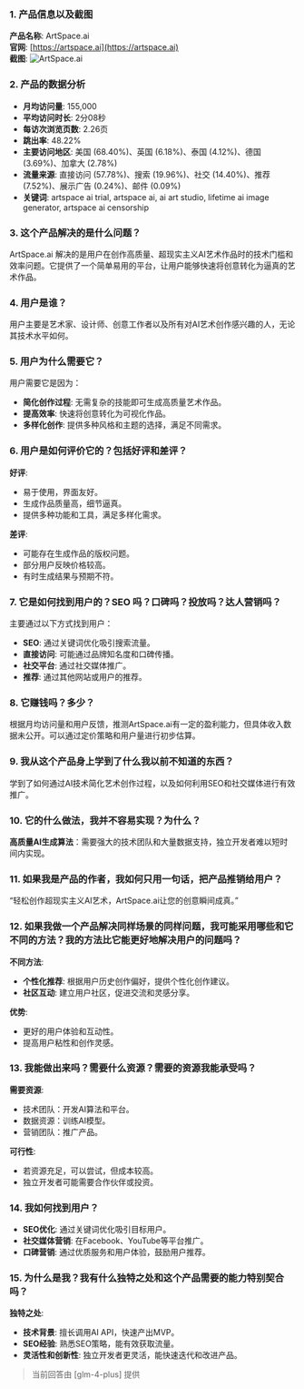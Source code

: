 ### 1. 产品信息以及截图

**产品名称**: ArtSpace.ai  
**官网**: [https://artspace.ai](https://artspace.ai)  
**截图**: ![ArtSpace.ai](https://cdn-images.toolify.ai/170350405137720040.jpg)

### 2. 产品的数据分析

- **月均访问量**: 155,000
- **平均访问时长**: 2分08秒
- **每访次浏览页数**: 2.26页
- **跳出率**: 48.22%
- **主要访问地区**: 美国 (68.40%)、英国 (6.18%)、泰国 (4.12%)、德国 (3.69%)、加拿大 (2.78%)
- **流量来源**: 直接访问 (57.78%)、搜索 (19.96%)、社交 (14.40%)、推荐 (7.52%)、展示广告 (0.24%)、邮件 (0.09%)
- **关键词**: artspace ai trial, artspace ai, ai art studio, lifetime ai image generator, artspace ai censorship

### 3. 这个产品解决的是什么问题？

ArtSpace.ai 解决的是用户在创作高质量、超现实主义AI艺术作品时的技术门槛和效率问题。它提供了一个简单易用的平台，让用户能够快速将创意转化为逼真的艺术作品。

### 4. 用户是谁？

用户主要是艺术家、设计师、创意工作者以及所有对AI艺术创作感兴趣的人，无论其技术水平如何。

### 5. 用户为什么需要它？

用户需要它是因为：
- **简化创作过程**: 无需复杂的技能即可生成高质量艺术作品。
- **提高效率**: 快速将创意转化为可视化作品。
- **多样化创作**: 提供多种风格和主题的选择，满足不同需求。

### 6. 用户是如何评价它的？包括好评和差评？

**好评**:
- 易于使用，界面友好。
- 生成作品质量高，细节逼真。
- 提供多种功能和工具，满足多样化需求。

**差评**:
- 可能存在生成作品的版权问题。
- 部分用户反映价格较高。
- 有时生成结果与预期不符。

### 7. 它是如何找到用户的？SEO 吗？口碑吗？投放吗？达人营销吗？

主要通过以下方式找到用户：
- **SEO**: 通过关键词优化吸引搜索流量。
- **直接访问**: 可能通过品牌知名度和口碑传播。
- **社交平台**: 通过社交媒体推广。
- **推荐**: 通过其他网站或用户的推荐。

### 8. 它赚钱吗？多少？

根据月均访问量和用户反馈，推测ArtSpace.ai有一定的盈利能力，但具体收入数据未公开。可以通过定价策略和用户量进行初步估算。

### 9. 我从这个产品身上学到了什么我以前不知道的东西？

学到了如何通过AI技术简化艺术创作过程，以及如何利用SEO和社交媒体进行有效推广。

### 10. 它的什么做法，我并不容易实现？为什么？

**高质量AI生成算法**：需要强大的技术团队和大量数据支持，独立开发者难以短时间内实现。

### 11. 如果我是产品的作者，我如何只用一句话，把产品推销给用户？

“轻松创作超现实主义AI艺术，ArtSpace.ai让您的创意瞬间成真。”

### 12. 如果我做一个产品解决同样场景的同样问题，我可能采用哪些和它不同的方法？我的方法比它能更好地解决用户的问题吗？

**不同方法**:
- **个性化推荐**: 根据用户历史创作偏好，提供个性化创作建议。
- **社区互动**: 建立用户社区，促进交流和灵感分享。

**优势**:
- 更好的用户体验和互动性。
- 提高用户粘性和创作灵感。

### 13. 我能做出来吗？需要什么资源？需要的资源我能承受吗？

**需要资源**:
- 技术团队：开发AI算法和平台。
- 数据资源：训练AI模型。
- 营销团队：推广产品。

**可行性**:
- 若资源充足，可以尝试，但成本较高。
- 独立开发者可能需要合作伙伴或投资。

### 14. 我如何找到用户？

- **SEO优化**: 通过关键词优化吸引目标用户。
- **社交媒体营销**: 在Facebook、YouTube等平台推广。
- **口碑营销**: 通过优质服务和用户体验，鼓励用户推荐。

### 15. 为什么是我？我有什么独特之处和这个产品需要的能力特别契合吗？

**独特之处**:
- **技术背景**: 擅长调用AI API，快速产出MVP。
- **SEO经验**: 熟悉SEO策略，能有效获取流量。
- **灵活性和创新性**: 独立开发者更灵活，能快速迭代和改进产品。

> 当前回答由 [glm-4-plus] 提供